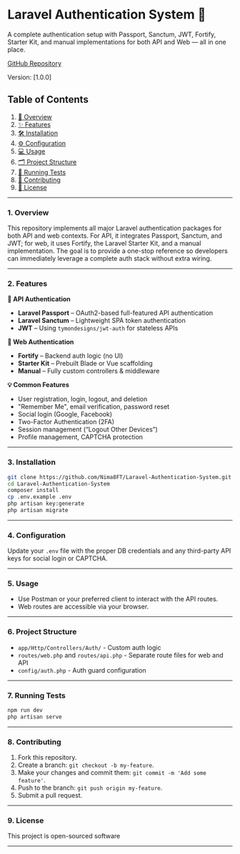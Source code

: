 # Laravel Authentication System 🔐

A complete authentication setup with Passport, Sanctum, JWT, Fortify, Starter Kit, and manual implementations for both API and Web — all in one place.

[GitHub Repository](https://github.com/Nima8FT/Laravel-Authentication-System)

Version: [1.0.0]
## Table of Contents

1. [🚀 Overview](#1-overview)
2. [✨ Features](#2-features)
3. [🛠️ Installation](#3-installation)
4. [⚙️ Configuration](#4-configuration)
5. [💻 Usage](#5-usage)
6. [🗂️ Project Structure](#6-project-structure)
7. [🧪 Running Tests](#7-running-tests)
8. [🤝 Contributing](#8-contributing)
9. [📝 License](#9-license)

---

### 1. Overview

This repository implements all major Laravel authentication packages for both API and web contexts. For API, it integrates Passport, Sanctum, and JWT; for web, it uses Fortify, the Laravel Starter Kit, and a manual implementation. The goal is to provide a one-stop reference so developers can immediately leverage a complete auth stack without extra wiring. 

---

### 2. Features

**🔐 API Authentication**
- **Laravel Passport** – OAuth2-based full-featured API authentication
- **Laravel Sanctum** – Lightweight SPA token authentication
- **JWT** – Using `tymondesigns/jwt-auth` for stateless APIs

**🧭 Web Authentication**
- **Fortify** – Backend auth logic (no UI)
- **Starter Kit** – Prebuilt Blade or Vue scaffolding
- **Manual** – Fully custom controllers & middleware

**💡 Common Features**
- User registration, login, logout, and deletion
- "Remember Me", email verification, password reset
- Social login (Google, Facebook)
- Two-Factor Authentication (2FA)
- Session management (“Logout Other Devices”)
- Profile management, CAPTCHA protection
    
---

### 3. Installation

```bash
git clone https://github.com/Nima8FT/Laravel-Authentication-System.git
cd Laravel-Authentication-System
composer install
cp .env.example .env
php artisan key:generate
php artisan migrate
```

---

### 4. Configuration

Update your `.env` file with the proper DB credentials and any third-party API keys for social login or CAPTCHA.

---

### 5. Usage

- Use Postman or your preferred client to interact with the API routes.
- Web routes are accessible via your browser.

---

### 6. Project Structure

- `app/Http/Controllers/Auth/` - Custom auth logic
- `routes/web.php` and `routes/api.php` - Separate route files for web and API
- `config/auth.php` - Auth guard configuration

---

### 7. Running Tests

```bash
npm run dev
php artisan serve
```

---

### 8. Contributing

1. Fork this repository.
2. Create a branch: `git checkout -b my-feature`.
3. Make your changes and commit them: `git commit -m 'Add some feature'`.
4. Push to the branch: `git push origin my-feature`.
5. Submit a pull request.

---

### 9. License

This project is open-sourced software

---
